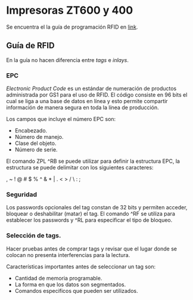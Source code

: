 # Impresoras ZT600 y 400

Se encuentra el la guía de programación RFID en [link](https://www.zebra.com/content/dam/zebra_new_ia/en-us/manuals/printers/common/programming/rfid3-pg-en.pdf).

## Guía de RFID

En la guía no hacen diferencia entre _tags_ e _inlays_.

### EPC

_Electronic Product Code_ es un estándar de numeración de productos administrada por GS1 para el uso de RFID. El código consiste en 96 bits el cual se liga a una base de datos en línea y esto permite compartir información de manera segura en toda la línea de producción.

Los campos que incluye el número EPC son:

- Encabezado.
- Número de manejo.
- Clase del objeto.
- Número de serie.

El comando ZPL ^RB se puede utilizar para definir la estructura EPC, la estructura se puede delimitar con los siguientes caracteres:

, ~ ! @ # $ % ^ & * | . < > / \ : ;

### Seguridad

Los passwords opcionales del tag constan de 32 bits y permiten acceder, bloquear o deshabilitar (matar) el tag. El comando ^RF se utiliza para establecer los passwords y ^RL para especificar el tipo de bloqueo.

### Selección de tags.

Hacer pruebas antes de comprar tags y revisar que el lugar donde se colocan no presenta interferencias para la lectura.

Características importantes antes de seleccionar un tag son:

- Cantidad de memoria programable.
- La forma en que los datos son segmentados.
- Comandos especificos que pueden ser utilizados.


